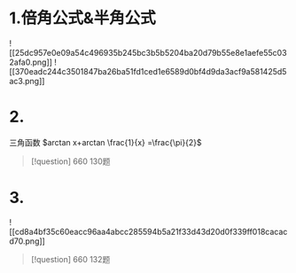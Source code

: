 # 1.倍角公式&半角公式

![[25dc957e0e09a54c496935b245bc3b5b5204ba20d79b55e8e1aefe55c032afa0.png]]
![[370eadc244c3501847ba26ba51fd1ced1e6589d0bf4d9da3acf9a581425d5ac3.png]]
# 2.
三角函数
$arctan x+arctan \frac{1}{x} =\frac{\pi}{2}$
>[!question] 
>660 130题

# 3.
![[cd8a4bf35c60eacc96aa4abcc285594b5a21f33d43d20d0f339ff018cacacd70.png]]
>[!question] 
>660 132题
